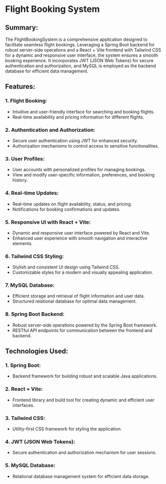 # Flight Booking System

## Summary:

The FlightBookingSystem is a comprehensive application designed to facilitate seamless flight bookings. Leveraging a Spring Boot backend for robust server-side operations and a React + Vite frontend with Tailwind CSS for a dynamic and responsive user interface, the system ensures a smooth booking experience. It incorporates JWT (JSON Web Tokens) for secure authentication and authorization, and MySQL is employed as the backend database for efficient data management.

## Features:

### 1. Flight Booking:

- Intuitive and user-friendly interface for searching and booking flights.
- Real-time availability and pricing information for different flights.

### 2. Authentication and Authorization:

- Secure user authentication using JWT for enhanced security.
- Authorization mechanisms to control access to sensitive functionalities.

### 3. User Profiles:

- User accounts with personalized profiles for managing bookings.
- View and modify user-specific information, preferences, and booking history.

### 4. Real-time Updates:

- Real-time updates on flight availability, status, and pricing.
- Notifications for booking confirmations and updates.

### 5. Responsive UI with React + Vite:

- Dynamic and responsive user interface powered by React and Vite.
- Enhanced user experience with smooth navigation and interactive elements.

### 6. Tailwind CSS Styling:

- Stylish and consistent UI design using Tailwind CSS.
- Customizable styles for a modern and visually appealing application.

### 7. MySQL Database:

- Efficient storage and retrieval of flight information and user data.
- Structured relational database for optimal data management.

### 8. Spring Boot Backend:

- Robust server-side operations powered by the Spring Boot framework.
- RESTful API endpoints for communication between the frontend and backend.

## Technologies Used:

### 1. Spring Boot:

- Backend framework for building robust and scalable Java applications.

### 2. React + Vite:

- Frontend library and build tool for creating dynamic and efficient user interfaces.

### 3. Tailwind CSS:

- Utility-first CSS framework for styling the application.

### 4. JWT (JSON Web Tokens):

- Secure authentication and authorization mechanism for user sessions.

### 5. MySQL Database:

- Relational database management system for efficient data storage.
